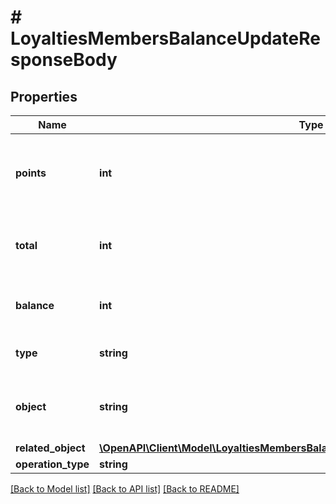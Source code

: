 # # LoyaltiesMembersBalanceUpdateResponseBody

## Properties

Name | Type | Description | Notes
------------ | ------------- | ------------- | -------------
**points** | **int** | The incremental points removed or added to the current balance on the loyalty card. | [optional]
**total** | **int** | The total of points accrued over the lifetime of the loyalty card. | [optional]
**balance** | **int** | The balance after adding/removing points. | [optional]
**type** | **string** | The type of voucher being modified. | [optional]
**object** | **string** | The type of the object represented by JSON. Default is balance. | [optional] [default to 'balance']
**related_object** | [**\OpenAPI\Client\Model\LoyaltiesMembersBalanceUpdateResponseBodyRelatedObject**](LoyaltiesMembersBalanceUpdateResponseBodyRelatedObject.md) |  | [optional]
**operation_type** | **string** |  | [optional]

[[Back to Model list]](../../README.md#models) [[Back to API list]](../../README.md#endpoints) [[Back to README]](../../README.md)
